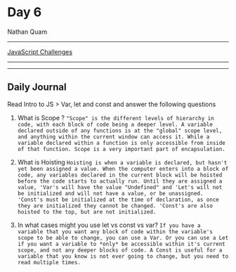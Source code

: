 # Day 6
Nathan Quam

---

[JavaScript Challenges](https://github.com/NathanMQuam/Javascript-Challenges)

---
---

## Daily Journal

Read Intro to JS > Var, let and const and answer the following questions

1. What is Scope ?
`"Scope" is the different levels of hierarchy in code, with each block of code being a deeper level. A variable declared outside of any functions is at the "global" scope level, and anything within the current window can access it. While a variable declared within a function is only accessible from inside of that function. Scope is a very important part of encapsulation.`

2. What is Hoisting 
`Hoisting is when a variable is declared, but hasn't yet been assigned a value. When the computer enters into a block of code, any variables declared in the current block will be hoisted before the code starts to actually run. Until they are assigned a value, 'Var's will have the value "Undefined" and 'Let's will not be initialized and will not have a value, or be unassigned. 'Const's must be initialized at the time of declaration, as once they are initialized they cannot be changed. 'Const's are also hoisted to the top, but are not initialized.`

3. In what cases might you use let vs const vs var?
`If you have a variable that you want any block of code within the variable's scope to be able to change, you can use a Var. Or you can use a Let if you want a variable to *only* be accessible within it's current scope, and not any deeper blocks of code. A Const is useful for a variable that you know is not ever going to change, but you need to read multiple times.`
